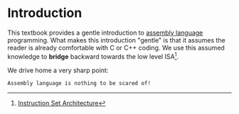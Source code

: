 # Introduction

This textbook provides a gentle introduction to [assembly language]
programming. What makes this introduction "gentle" is that it assumes
the reader is already comfortable with C or C++ coding. We use this
assumed knowledge to **bridge** backward towards the low level ISA[^1].

We drive home a very sharp point:
```admonish tip
Assembly language is nothing to be scared of!
```

[assembly language]: https://en.wikipedia.org/wiki/Assembly_language

[^1]: [Instruction Set Architecture](https://en.wikipedia.org/wiki/Instruction_set_architecture)
